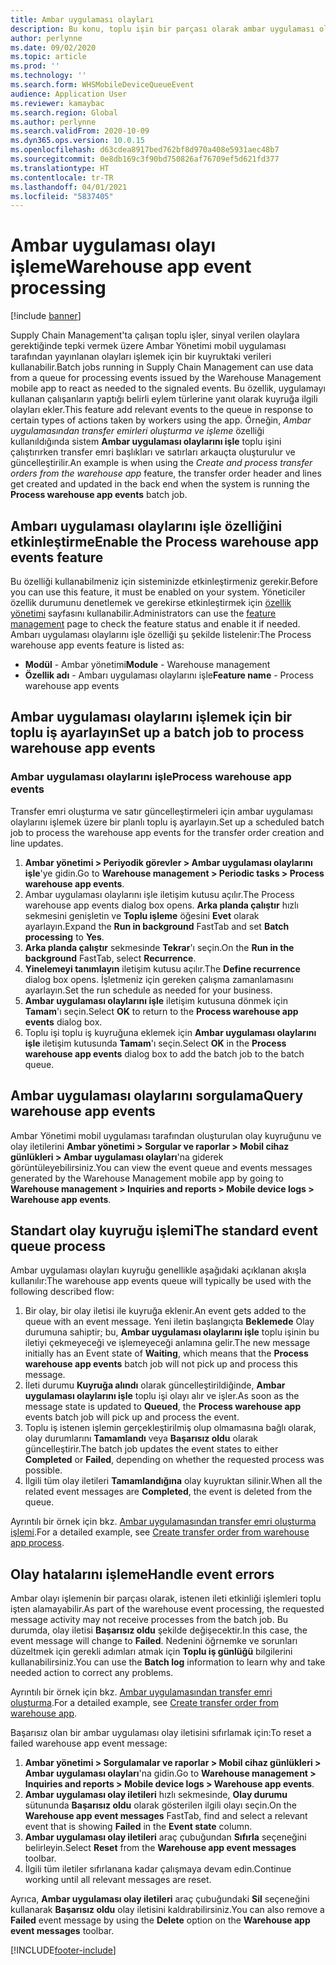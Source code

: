 ```yaml
---
title: Ambar uygulaması olayları
description: Bu konu, toplu işin bir parçası olarak ambar uygulaması olay iletilerini işlemek için kullanılan ambar uygulaması olayını işlemeyi açıklamaktadır.
author: perlynne
ms.date: 09/02/2020
ms.topic: article
ms.prod: ''
ms.technology: ''
ms.search.form: WHSMobileDeviceQueueEvent
audience: Application User
ms.reviewer: kamaybac
ms.search.region: Global
ms.author: perlynne
ms.search.validFrom: 2020-10-09
ms.dyn365.ops.version: 10.0.15
ms.openlocfilehash: d63cdea8917bed762bf8d970a408e5931aec48b7
ms.sourcegitcommit: 0e8db169c3f90bd750826af76709ef5d621fd377
ms.translationtype: HT
ms.contentlocale: tr-TR
ms.lasthandoff: 04/01/2021
ms.locfileid: "5837405"
---
```

# <a name="warehouse-app-event-processing"></a><span data-ttu-id="077c0-103">Ambar uygulaması olayı işleme</span><span class="sxs-lookup"><span data-stu-id="077c0-103">Warehouse app event processing</span></span>

[!include [banner](../includes/banner.md)]

<span data-ttu-id="077c0-104">Supply Chain Management'ta çalışan toplu işler, sinyal verilen olaylara gerektiğinde tepki vermek üzere Ambar Yönetimi mobil uygulaması tarafından yayınlanan olayları işlemek için bir kuyruktaki verileri kullanabilir.</span><span class="sxs-lookup"><span data-stu-id="077c0-104">Batch jobs running in Supply Chain Management can use data from a queue for processing events issued by the Warehouse Management mobile app to react as needed to the signaled events.</span></span> <span data-ttu-id="077c0-105">Bu özellik, uygulamayı kullanan çalışanların yaptığı belirli eylem türlerine yanıt olarak kuyruğa ilgili olayları ekler.</span><span class="sxs-lookup"><span data-stu-id="077c0-105">This feature add relevant events to the queue in response to certain types of actions taken by workers using the app.</span></span> <span data-ttu-id="077c0-106">Örneğin, *Ambar uygulamasından transfer emirleri oluşturma ve işleme* özelliği kullanıldığında sistem **Ambar uygulaması olaylarını işle** toplu işini çalıştırırken transfer emri başlıkları ve satırları arkauçta oluşturulur ve güncelleştirilir.</span><span class="sxs-lookup"><span data-stu-id="077c0-106">An example is when using the *Create and process transfer orders from the warehouse app* feature, the transfer order header and lines get created and updated in the back end when the system is running the **Process warehouse app events** batch job.</span></span>

## <a name="enable-the-process-warehouse-app-events-feature"></a><span data-ttu-id="077c0-107">Ambarı uygulaması olaylarını işle özelliğini etkinleştirme</span><span class="sxs-lookup"><span data-stu-id="077c0-107">Enable the Process warehouse app events feature</span></span>

<span data-ttu-id="077c0-108">Bu özelliği kullanabilmeniz için sisteminizde etkinleştirmeniz gerekir.</span><span class="sxs-lookup"><span data-stu-id="077c0-108">Before you can use this feature, it must be enabled on your system.</span></span> <span data-ttu-id="077c0-109">Yöneticiler özellik durumunu denetlemek ve gerekirse etkinleştirmek için [özellik yönetimi](../../fin-ops-core/fin-ops/get-started/feature-management/feature-management-overview.md) sayfasını kullanabilir.</span><span class="sxs-lookup"><span data-stu-id="077c0-109">Administrators can use the [feature management](../../fin-ops-core/fin-ops/get-started/feature-management/feature-management-overview.md) page to check the feature status and enable it if needed.</span></span> <span data-ttu-id="077c0-110">Ambarı uygulaması olaylarını işle özelliği şu şekilde listelenir:</span><span class="sxs-lookup"><span data-stu-id="077c0-110">The Process warehouse app events feature is listed as:</span></span>

- <span data-ttu-id="077c0-111">**Modül** - Ambar yönetimi</span><span class="sxs-lookup"><span data-stu-id="077c0-111">**Module** - Warehouse management</span></span>
- <span data-ttu-id="077c0-112">**Özellik adı** - Ambarı uygulaması olaylarını işle</span><span class="sxs-lookup"><span data-stu-id="077c0-112">**Feature name** - Process warehouse app events</span></span>

## <a name="set-up-a-batch-job-to-process-warehouse-app-events"></a><span data-ttu-id="077c0-113">Ambar uygulaması olaylarını işlemek için bir toplu iş ayarlayın</span><span class="sxs-lookup"><span data-stu-id="077c0-113">Set up a batch job to process warehouse app events</span></span>

### <a name="process-warehouse-app-events"></a><span data-ttu-id="077c0-114">Ambar uygulaması olaylarını işle</span><span class="sxs-lookup"><span data-stu-id="077c0-114">Process warehouse app events</span></span>

<span data-ttu-id="077c0-115">Transfer emri oluşturma ve satır güncelleştirmeleri için ambar uygulaması olaylarını işlemek üzere bir planlı toplu iş ayarlayın.</span><span class="sxs-lookup"><span data-stu-id="077c0-115">Set up a scheduled batch job to process the warehouse app events for the transfer order creation and line updates.</span></span>

1. <span data-ttu-id="077c0-116">**Ambar yönetimi \> Periyodik görevler \> Ambar uygulaması olaylarını işle**'ye gidin.</span><span class="sxs-lookup"><span data-stu-id="077c0-116">Go to **Warehouse management \> Periodic tasks \> Process warehouse app events**.</span></span>
1. <span data-ttu-id="077c0-117">Ambar uygulaması olaylarını işle iletişim kutusu açılır.</span><span class="sxs-lookup"><span data-stu-id="077c0-117">The Process warehouse app events dialog box opens.</span></span> <span data-ttu-id="077c0-118">**Arka planda çalıştır** hızlı sekmesini genişletin ve **Toplu işleme** öğesini **Evet** olarak ayarlayın.</span><span class="sxs-lookup"><span data-stu-id="077c0-118">Expand the **Run in background** FastTab and set **Batch processing** to **Yes**.</span></span>
1. <span data-ttu-id="077c0-119">**Arka planda çalıştır** sekmesinde **Tekrar**'ı seçin.</span><span class="sxs-lookup"><span data-stu-id="077c0-119">On the **Run in the background** FastTab, select **Recurrence**.</span></span>
1. <span data-ttu-id="077c0-120">**Yinelemeyi tanımlayın** iletişim kutusu açılır.</span><span class="sxs-lookup"><span data-stu-id="077c0-120">The **Define recurrence** dialog box opens.</span></span> <span data-ttu-id="077c0-121">İşletmeniz için gereken çalışma zamanlamasını ayarlayın.</span><span class="sxs-lookup"><span data-stu-id="077c0-121">Set the run schedule as needed for your business.</span></span>
1. <span data-ttu-id="077c0-122">**Ambar uygulaması olaylarını işle** iletişim kutusuna dönmek için **Tamam**'ı seçin.</span><span class="sxs-lookup"><span data-stu-id="077c0-122">Select **OK** to return to the **Process warehouse app events** dialog box.</span></span>
1. <span data-ttu-id="077c0-123">Toplu işi toplu iş kuyruğuna eklemek için **Ambar uygulaması olaylarını işle** iletişim kutusunda **Tamam**'ı seçin.</span><span class="sxs-lookup"><span data-stu-id="077c0-123">Select **OK** in the **Process warehouse app events** dialog box to add the batch job to the batch queue.</span></span>

## <a name="query-warehouse-app-events"></a><span data-ttu-id="077c0-124">Ambar uygulaması olaylarını sorgulama</span><span class="sxs-lookup"><span data-stu-id="077c0-124">Query warehouse app events</span></span>

<span data-ttu-id="077c0-125">Ambar Yönetimi mobil uygulaması tarafından oluşturulan olay kuyruğunu ve olay iletilerini **Ambar yönetimi \> Sorgular ve raporlar \> Mobil cihaz günlükleri \> Ambar uygulaması olayları**'na giderek görüntüleyebilirsiniz.</span><span class="sxs-lookup"><span data-stu-id="077c0-125">You can view the event queue and events messages generated by the Warehouse Management mobile app by going to **Warehouse management \> Inquiries and reports \> Mobile device logs \> Warehouse app events**.</span></span>

## <a name="the-standard-event-queue-process"></a><span data-ttu-id="077c0-126">Standart olay kuyruğu işlemi</span><span class="sxs-lookup"><span data-stu-id="077c0-126">The standard event queue process</span></span>

<span data-ttu-id="077c0-127">Ambar uygulaması olayları kuyruğu genellikle aşağıdaki açıklanan akışla kullanılır:</span><span class="sxs-lookup"><span data-stu-id="077c0-127">The warehouse app events queue will typically be used with the following described flow:</span></span>

1. <span data-ttu-id="077c0-128">Bir olay, bir olay iletisi ile kuyruğa eklenir.</span><span class="sxs-lookup"><span data-stu-id="077c0-128">An event gets added to the queue  with an event message.</span></span> <span data-ttu-id="077c0-129">Yeni iletin başlangıçta **Beklemede** Olay durumuna sahiptir; bu, **Ambar uygulaması olaylarını işle** toplu işinin bu iletiyi çekmeyeceği ve işlemeyeceği anlamına gelir.</span><span class="sxs-lookup"><span data-stu-id="077c0-129">The new message initially has an Event state of **Waiting**, which means that the **Process warehouse app events** batch job will not pick up and process this message.</span></span>
1. <span data-ttu-id="077c0-130">İleti durumu **Kuyruğa alındı** olarak güncelleştirildiğinde, **Ambar uygulaması olaylarını işle** toplu işi olayı alır ve işler.</span><span class="sxs-lookup"><span data-stu-id="077c0-130">As soon as the message state is updated to **Queued**, the **Process warehouse app** events batch job will pick up and process the event.</span></span>
1. <span data-ttu-id="077c0-131">Toplu iş istenen işlemin gerçekleştirilmiş olup olmamasına bağlı olarak, olay durumlarını **Tamamlandı** veya **Başarısız oldu** olarak güncelleştirir.</span><span class="sxs-lookup"><span data-stu-id="077c0-131">The batch job updates the event states to either **Completed** or **Failed**, depending on whether the requested process was possible.</span></span>
1. <span data-ttu-id="077c0-132">İlgili tüm olay iletileri **Tamamlandığına** olay kuyruktan silinir.</span><span class="sxs-lookup"><span data-stu-id="077c0-132">When all the related event messages are **Completed**, the event is deleted from the queue.</span></span>

 <span data-ttu-id="077c0-133">Ayrıntılı bir örnek için bkz. [Ambar uygulamasından transfer emri oluşturma işlemi](create-transfer-order-from-warehouse-app.md).</span><span class="sxs-lookup"><span data-stu-id="077c0-133">For a detailed example, see [Create transfer order from warehouse app process](create-transfer-order-from-warehouse-app.md).</span></span>

## <a name="handle-event-errors"></a><span data-ttu-id="077c0-134">Olay hatalarını işleme</span><span class="sxs-lookup"><span data-stu-id="077c0-134">Handle event errors</span></span>

<span data-ttu-id="077c0-135">Ambar olayı işlemenin bir parçası olarak, istenen ileti etkinliği işlemleri toplu işten alamayabilir.</span><span class="sxs-lookup"><span data-stu-id="077c0-135">As part of the warehouse event processing, the requested message activity may not receive processes from the batch job.</span></span> <span data-ttu-id="077c0-136">Bu durumda, olay iletisi **Başarısız oldu** şekilde değişecektir.</span><span class="sxs-lookup"><span data-stu-id="077c0-136">In this case, the event message will change to **Failed**.</span></span> <span data-ttu-id="077c0-137">Nedenini öğrnemke ve sorunları düzeltmek için gerekli adımları atmak için **Toplu iş günlüğü** bilgilerini kullanabilirsiniz.</span><span class="sxs-lookup"><span data-stu-id="077c0-137">You can use the **Batch log** information to learn why and take needed action to correct any problems.</span></span>

<span data-ttu-id="077c0-138">Ayrıntılı bir örnek için bkz. [Ambar uygulamasından transfer emri oluşturma](create-transfer-order-from-warehouse-app.md).</span><span class="sxs-lookup"><span data-stu-id="077c0-138">For a detailed example, see [Create transfer order from warehouse app](create-transfer-order-from-warehouse-app.md).</span></span>

<span data-ttu-id="077c0-139">Başarısız olan bir ambar uygulaması olay iletisini sıfırlamak için:</span><span class="sxs-lookup"><span data-stu-id="077c0-139">To reset a failed warehouse app event message:</span></span>

1. <span data-ttu-id="077c0-140">**Ambar yönetimi \> Sorgulamalar ve raporlar \> Mobil cihaz günlükleri \> Ambar uygulaması olayları**'na gidin.</span><span class="sxs-lookup"><span data-stu-id="077c0-140">Go to **Warehouse management \> Inquiries and reports \> Mobile device logs \> Warehouse app events**.</span></span>
1. <span data-ttu-id="077c0-141">**Ambar uygulaması olay iletileri** hızlı sekmesinde, **Olay durumu** sütununda **Başarısız oldu** olarak gösterilen ilgili olayı seçin.</span><span class="sxs-lookup"><span data-stu-id="077c0-141">On the **Warehouse app event messages** FastTab, find and select a relevant event that is showing **Failed** in the **Event state** column.</span></span>
1. <span data-ttu-id="077c0-142">**Ambar uygulaması olay iletileri** araç çubuğundan **Sıfırla** seçeneğini belirleyin.</span><span class="sxs-lookup"><span data-stu-id="077c0-142">Select **Reset** from the **Warehouse app event messages** toolbar.</span></span>
1. <span data-ttu-id="077c0-143">İlgili tüm iletiler sıfırlanana kadar çalışmaya devam edin.</span><span class="sxs-lookup"><span data-stu-id="077c0-143">Continue working until all relevant messages are reset.</span></span>

<span data-ttu-id="077c0-144">Ayrıca, **Ambar uygulaması olay iletileri** araç çubuğundaki **Sil** seçeneğini kullanarak **Başarısız oldu** olay iletisini kaldırabilirsiniz.</span><span class="sxs-lookup"><span data-stu-id="077c0-144">You can also remove a **Failed** event message by using the **Delete** option on the **Warehouse app event messages** toolbar.</span></span>


[!INCLUDE[footer-include](../../includes/footer-banner.md)]